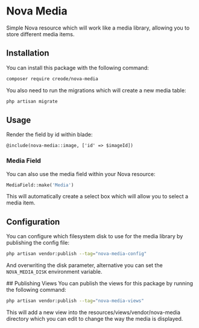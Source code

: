 # Nova Media
Simple Nova resource which will work like a media library, allowing you to store different media items.

## Installation
You can install this package with the following command:
```bash
composer require creode/nova-media
```

You also need to run the migrations which will create a new media table:
```bash
php artisan migrate
```

## Usage
Render the field by id within blade:
```
@include(nova-media::image, ['id' => $imageId])
```

### Media Field
You can also use the media field within your Nova resource:
```php
MediaField::make('Media')
```

This will automatically create a select box which will allow you to select a media item.

## Configuration
You can configure which filesystem disk to use for the media library by publishing the config file:

```bash
php artisan vendor:publish --tag="nova-media-config"
```

And overwriting the disk parameter, alternative you can set the `NOVA_MEDIA_DISK` environment variable.

## Publishing Views
You can publish the views for this package by running the following command:
```bash
php artisan vendor:publish --tag="nova-media-views"
```

This will add a new view into the resources/views/vendor/nova-media directory which you can edit to change the way the media is displayed.
